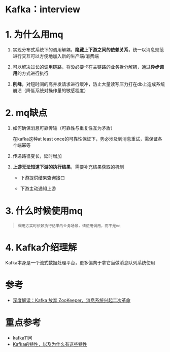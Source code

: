 # Kafka：interview

# **1. 为什么用mq**

1. 实现分布式系统下的调用解耦，**隐藏上下游之间的依赖关系**，统一以消息规范进行交互可以方便地加入新的生产端/消费端

2. 可以解决过长的调用链路，将没必要卡在主链路的业务拆分解耦，通过**异步调用**的方式进行执行

3. **削峰**，对短时间的高并发请求进行缓冲，防止大量读写压力打在db上造成系统崩溃（降低系统对操作量的敏感程度）

# **2. mq缺点**

1. 如何确保消息可靠传输（可靠性与重复性互为矛盾）

    在kafka这种at least once的可靠性保证下，势必涉及到消息重试，需保证各个端幂等

2. 传递路径变长，延时增加

3. **上游无法知道下游的执行结果**，需要补充结果获取的机制

    - 下游提供结果查询接口

    - 下游主动通知上游

# **3. 什么时候使用mq**

> `调用方实时依赖执行结果的业务场景，请使用调用，而不是mq`



# **4. Kafka介绍理解**

Kafka本身是一个流式数据处理平台，更多偏向于拿它当做消息队列系统使用



# 参考
- [深度解读：Kafka 放弃 ZooKeeper，消息系统兴起二次革命](http://k.sina.com.cn/article_1746173800_68147f6802701014i.html)

# 重点参考
- [kafka11问](https://www.jianshu.com/p/e1af3a703550)
- [Kafka的特性，以及为什么有这些特性](https://www.jianshu.com/p/449f009bce1d)